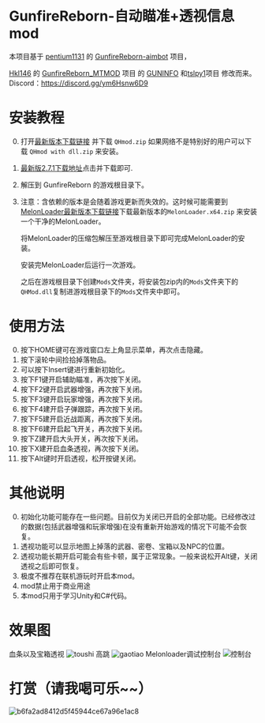 # GunfireReborn-自动瞄准+透视信息mod

本项目基于 [pentium1131](https://github.com/pentium1131) 的 [GunfireReborn-aimbot](https://github.com/pentium1131/GunfireReborn-aimbot) 项目，

[Hkl146](https://github.com/Hkl146) 的 [GunfireReborn_MTMOD](https://github.com/Hkl146/GunfireReborn_MTMOD) 项目 的 [GUNINFO](https://github.com/Hkl146/GUNINFO)  和[tslpy1](https://github.com/tslpy1/GRMod)项目 修改而来。
Discord：https://discord.gg/ym6Hsnw6D9

# 安装教程

0. 打开[最新版本下载链接](https://github.com/2837164889/GunfireReborn-QHmod/releases/) 并下载 ```QHmod.zip``` 如果网络不是特别好的用户可以下载 ```QHmod with dll.zip``` 来安装。
1. [最新版2.7.1下载地址](https://www.mediafire.com/file/l0m3zxtkh5u2184/QHMod2.7.1.zip/file)点击并下载即可.

2. 解压到 GunfireReborn 的游戏根目录下。

3. 注意：含依赖的版本是会随着游戏更新而失效的。这时候可能需要到[MelonLoader最新版本下载链接](https://github.com/LavaGang/MelonLoader/releases/latest)下载最新版本的``` MelonLoader.x64.zip ``` 来安装一个干净的MelonLoader。

   将MelonLoader的压缩包解压至游戏根目录下即可完成MelonLoader的安装。

   安装完MelonLoader后运行一次游戏。

   之后在游戏根目录下创建```Mods```文件夹，将安装包zip内的```Mods```文件夹下的```QHMod.dll```复制进游戏根目录下的```Mods```文件夹中即可。

# 使用方法

0. 按下HOME键可在游戏窗口左上角显示菜单，再次点击隐藏。
1. 按下滚轮中间捡拾掉落物品。
2. 可以按下Insert键进行重新初始化。
3. 按下F1键开启辅助瞄准，再次按下关闭。
4. 按下F2键开启武器增强，再次按下关闭。
5. 按下F3键开启玩家增强，再次按下关闭。
6. 按下F4建开启子弹跟踪，再次按下关闭。
7. 按下F5建开启近战距离，再次按下关闭。
8. 按下F6建开启起飞开关，再次按下关闭。
9. 按下Z建开启大头开关，再次按下关闭。
10. 按下X建开启血条透视，再次按下关闭。
11. 按下Alt键时开启透视，松开按键关闭。

# 其他说明

0. 初始化功能可能存在一些问题。目前仅为关闭已开启的全部功能。已经修改过的数据(包括武器增强和玩家增强)在没有重新开始游戏的情况下可能不会恢复。
1. 透视功能可以显示地图上掉落的武器、密卷、宝箱以及NPC的位置。
2. 透视功能长期开启可能会有些卡顿，属于正常现象。一般来说松开Alt键，关闭透视之后即可恢复。
3. 极度不推荐在联机游玩时开启本mod。
4. mod禁止用于商业用途
5. 本mod只用于学习Unity和C#代码。

# 效果图

血条以及宝箱透视
![toushi](https://user-images.githubusercontent.com/44740722/202058969-b81a4776-b094-4408-8776-a214a4b3d6fb.png)
高跳
![gaotiao](https://user-images.githubusercontent.com/44740722/202058978-d77ed357-376f-4416-bb5b-25037e30a828.png)
Melonloader调试控制台
![控制台](https://user-images.githubusercontent.com/44740722/202058990-85694c92-b4a4-4a82-a307-07af2a4f0246.png)

# 打赏（请我喝可乐~~）
![b6fa2ad8412d5f45944ce67a96e1ac8](https://github.com/2837164889/GunfireReborn-QHmod/assets/44740722/0957283f-ade0-470d-b37a-ac69296b75b6)
